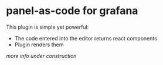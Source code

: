 # panel-as-code for grafana

This plugin is simple yet powerful:

* The code entered into the editor returns react components
* Plugin renders them

*more info under construction*
